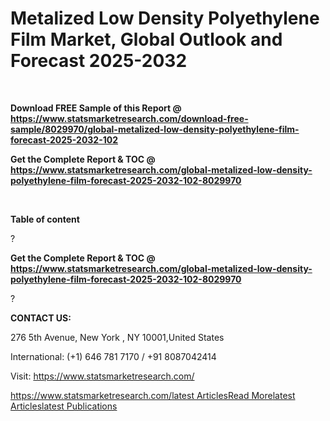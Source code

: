 <h1>Metalized Low Density Polyethylene Film Market, Global Outlook and Forecast 2025-2032</h1><br/><p><strong>Download FREE Sample of this Report @ <a href="https://www.statsmarketresearch.com/download-free-sample/8029970/global-metalized-low-density-polyethylene-film-forecast-2025-2032-102">https://www.statsmarketresearch.com/download-free-sample/8029970/global-metalized-low-density-polyethylene-film-forecast-2025-2032-102</a></strong></p>
 
 
 
 <div><b>Get the Complete Report & TOC @ <a href="https://www.statsmarketresearch.com/global-metalized-low-density-polyethylene-film-forecast-2025-2032-102-8029970">https://www.statsmarketresearch.com/global-metalized-low-density-polyethylene-film-forecast-2025-2032-102-8029970</a></b></div>
 
 
 
 <p><br />
 
 <b>Table of content</b></p>
 
 
 
 <p>? </p>
 
 
 
 <div><b>Get the Complete Report & TOC @ <a href="https://www.statsmarketresearch.com/global-metalized-low-density-polyethylene-film-forecast-2025-2032-102-8029970">https://www.statsmarketresearch.com/global-metalized-low-density-polyethylene-film-forecast-2025-2032-102-8029970</a></b></div>
 
 
 
 <p>? </p>
 
 
 
 <p><b>CONTACT US:</b><br />
 
 276 5th Avenue, New York , NY 10001,United States<br />
 
 International: (+1) 646 781 7170 / +91 8087042414<br />
 
 Visit: <a href="https://www.statsmarketresearch.com/">https://www.statsmarketresearch.com/</a><br />
 
 <a href="https://gyeongbokgung.com">https://www.statsmarketresearch.com/</a><a href="https://hallyeomaritime.com">latest Articles</a><a href="https://jingwansa.com">Read More</a><a href="https://nguoiviet.jp/">latest Articles</a><a href="https://www.intelmarketresearch.com/">latest Publications</a></p>